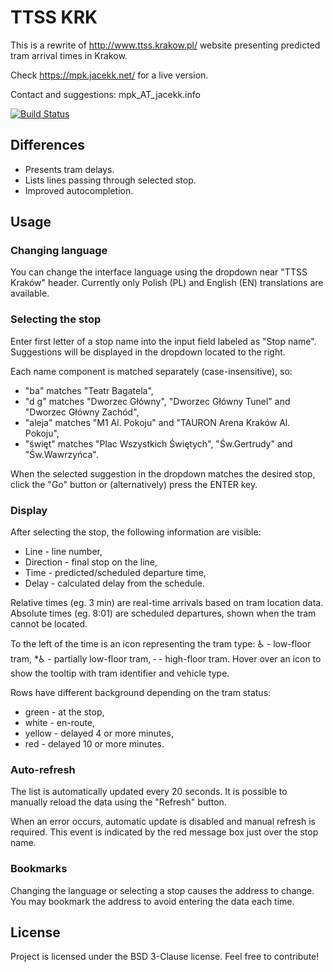 # TTSS KRK

This is a rewrite of http://www.ttss.krakow.pl/ website
presenting predicted tram arrival times in Krakow.

Check https://mpk.jacekk.net/ for a live version.

Contact and suggestions: mpk_AT_jacekk.info

[![Build Status](https://travis-ci.org/jacekkow/mpk-ttss.svg?branch=master)](https://travis-ci.org/jacekkow/mpk-ttss)

## Differences

* Presents tram delays.
* Lists lines passing through selected stop.
* Improved autocompletion.

## Usage

### Changing language

You can change the interface language using the dropdown near "TTSS Kraków" header.
Currently only Polish (PL) and English (EN) translations are available.

### Selecting the stop

Enter first letter of a stop name into the input field labeled as "Stop name".
Suggestions will be displayed in the dropdown located to the right.

Each name component is matched separately (case-insensitive), so:

- "ba" matches "Teatr Bagatela",
- "d g" matches "Dworzec Główny", "Dworzec Główny Tunel" and "Dworzec Główny Zachód",
- "aleja" matches "M1 Al. Pokoju" and "TAURON Arena Kraków Al. Pokoju",
- "święt" matches "Plac Wszystkich Świętych", "Św.Gertrudy" and "Św.Wawrzyńca".

When the selected suggestion in the dropdown matches the desired stop,
click the "Go" button or (alternatively) press the ENTER key.

### Display

After selecting the stop, the following information are visible:

- Line - line number,
- Direction - final stop on the line,
- Time - predicted/scheduled departure time,
- Delay - calculated delay from the schedule.

Relative times (eg. 3 min) are real-time arrivals based on tram location data.
Absolute times (eg. 8:01) are scheduled departures, shown when the tram cannot be located.

To the left of the time is an icon representing the tram type:
♿ - low-floor tram,
*♿ - partially low-floor tram,
‐ - high-floor tram.
Hover over an icon to show the tooltip with tram identifier and vehicle type.

Rows have different background depending on the tram status:
- green - at the stop,
- white - en-route,
- yellow - delayed 4 or more minutes,
- red - delayed 10 or more minutes.

### Auto-refresh

The list is automatically updated every 20 seconds. It is possible to manually
reload the data using the "Refresh" button.

When an error occurs, automatic update is disabled and manual refresh is required.
This event is indicated by the red message box just over the stop name.

### Bookmarks

Changing the language or selecting a stop causes the address to change.
You may bookmark the address to avoid entering the data each time.

## License

Project is licensed under the BSD 3-Clause license.
Feel free to contribute!
